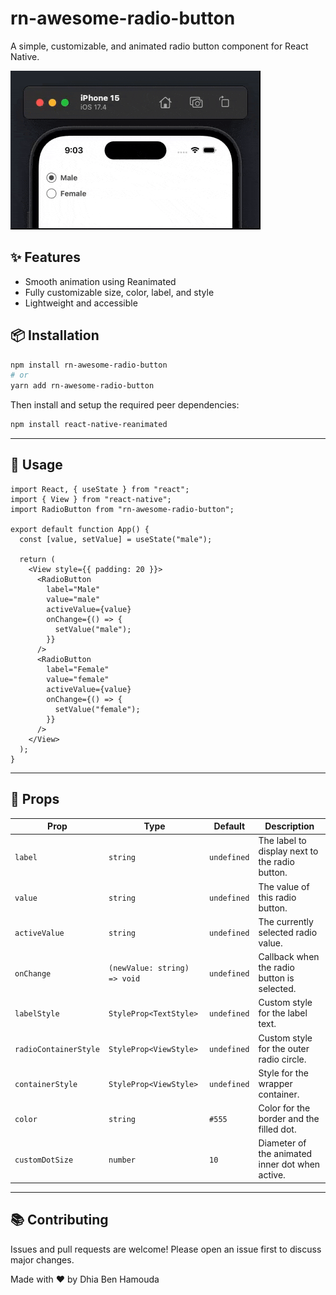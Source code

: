# rn-awesome-radio-button

A simple, customizable, and animated radio button component for React Native.

![Alt text](https://github.com/Dhia-Ben-Hamouda/rn-awesome-radio-button/blob/main/src/assets/preview.gif)

## ✨ Features

- Smooth animation using Reanimated
- Fully customizable size, color, label, and style
- Lightweight and accessible

## 📦 Installation

```bash
npm install rn-awesome-radio-button
# or
yarn add rn-awesome-radio-button
```

Then install and setup the required peer dependencies:

```bash
npm install react-native-reanimated
```

---

## 🚀 Usage

```tsx
import React, { useState } from "react";
import { View } from "react-native";
import RadioButton from "rn-awesome-radio-button";

export default function App() {
  const [value, setValue] = useState("male");

  return (
    <View style={{ padding: 20 }}>
      <RadioButton
        label="Male"
        value="male"
        activeValue={value}
        onChange={() => {
          setValue("male");
        }}
      />
      <RadioButton
        label="Female"
        value="female"
        activeValue={value}
        onChange={() => {
          setValue("female");
        }}
      />
    </View>
  );
}
```

---

## 🔧 Props

| Prop                  | Type                         | Default     | Description                                     |
| --------------------- | ---------------------------- | ----------- | ----------------------------------------------- |
| `label`               | `string`                     | `undefined` | The label to display next to the radio button.  |
| `value`               | `string`                     | `undefined` | The value of this radio button.                 |
| `activeValue`         | `string`                     | `undefined` | The currently selected radio value.             |
| `onChange`            | `(newValue: string) => void` | `undefined` | Callback when the radio button is selected.     |
| `labelStyle`          | `StyleProp<TextStyle>`       | `undefined` | Custom style for the label text.                |
| `radioContainerStyle` | `StyleProp<ViewStyle>`       | `undefined` | Custom style for the outer radio circle.        |
| `containerStyle`      | `StyleProp<ViewStyle>`       | `undefined` | Style for the wrapper container.                |
| `color`               | `string`                     | `#555`      | Color for the border and the filled dot.        |
| `customDotSize`       | `number`                     | `10`        | Diameter of the animated inner dot when active. |

---

## 📚 Contributing

Issues and pull requests are welcome! Please open an issue first to discuss major changes.

Made with ❤️ by Dhia Ben Hamouda
